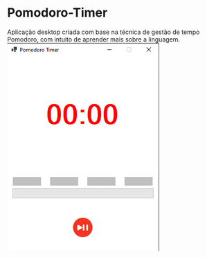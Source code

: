 # Pomodoro-Timer

Aplicação desktop criada com base na técnica de gestão de tempo Pomodoro, com intuito de aprender mais sobre a linguagem.
![teste](https://github.com/lohanlhn/Pomodoro-Timer/blob/master/image.png)
